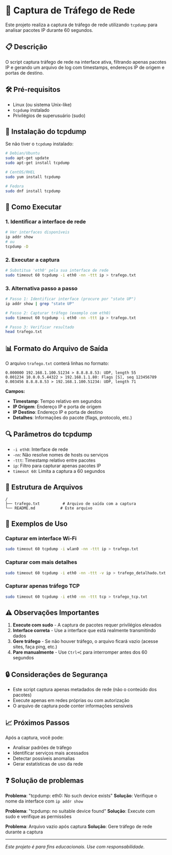 # 📡 Captura de Tráfego de Rede

Este projeto realiza a captura de tráfego de rede utilizando `tcpdump` para analisar pacotes IP durante 60 segundos.

## 📋 Descrição

O script captura tráfego de rede na interface ativa, filtrando apenas pacotes IP e gerando um arquivo de log com timestamps, endereços IP de origem e portas de destino.

## 🛠 Pré-requisitos

- Linux (ou sistema Unix-like)
- `tcpdump` instalado
- Privilégios de superusuário (sudo)

## 🔧 Instalação do tcpdump

Se não tiver o `tcpdump` instalado:

```bash
# Debian/Ubuntu
sudo apt-get update
sudo apt-get install tcpdump

# CentOS/RHEL
sudo yum install tcpdump

# Fedora
sudo dnf install tcpdump
```

## 🚀 Como Executar

### 1. Identificar a interface de rede

```bash
# Ver interfaces disponíveis
ip addr show
# ou
tcpdump -D
```

### 2. Executar a captura

```bash
# Substitua 'eth0' pela sua interface de rede
sudo timeout 60 tcpdump -i eth0 -nn -ttt ip > trafego.txt
```

### 3. Alternativa passo a passo

```bash
# Passo 1: Identificar interface (procure por "state UP")
ip addr show | grep "state UP"

# Passo 2: Capturar tráfego (exemplo com eth0)
sudo timeout 60 tcpdump -i eth0 -nn -ttt ip > trafego.txt

# Passo 3: Verificar resultado
head trafego.txt
```

## 📊 Formato do Arquivo de Saída

O arquivo `trafego.txt` conterá linhas no formato:

```
0.000000 192.168.1.100.51234 > 8.8.8.8.53: UDP, length 55
0.001234 10.0.0.5.44322 > 192.168.1.1.80: Flags [S], seq 123456789
0.003456 8.8.8.8.53 > 192.168.1.100.51234: UDP, length 71
```

**Campos:**
- **Timestamp**: Tempo relativo em segundos
- **IP Origem**: Endereço IP e porta de origem
- **IP Destino**: Endereço IP e porta de destino
- **Detalhes**: Informações do pacote (flags, protocolo, etc.)

## 🔍 Parâmetros do tcpdump

- `-i eth0`: Interface de rede
- `-nn`: Não resolve nomes de hosts ou serviços
- `-ttt`: Timestamp relativo entre pacotes
- `ip`: Filtro para capturar apenas pacotes IP
- `timeout 60`: Limita a captura a 60 segundos

## 📁 Estrutura de Arquivos

```
/
├── trafego.txt          # Arquivo de saída com a captura
└── README.md           # Este arquivo
```

## 🎯 Exemplos de Uso

### Capturar em interface Wi-Fi
```bash
sudo timeout 60 tcpdump -i wlan0 -nn -ttt ip > trafego.txt
```

### Capturar com mais detalhes
```bash
sudo timeout 60 tcpdump -i eth0 -nn -ttt -v ip > trafego_detalhado.txt
```

### Capturar apenas tráfego TCP
```bash
sudo timeout 60 tcpdump -i eth0 -nn -ttt tcp > trafego_tcp.txt
```

## ⚠️ Observações Importantes

1. **Execute com sudo** - A captura de pacotes requer privilégios elevados
2. **Interface correta** - Use a interface que está realmente transmitindo dados
3. **Gere tráfego** - Se não houver tráfego, o arquivo ficará vazio (acesse sites, faça ping, etc.)
4. **Pare manualmente** - Use `Ctrl+C` para interromper antes dos 60 segundos

## 🔒 Considerações de Segurança

- Este script captura apenas metadados de rede (não o conteúdo dos pacotes)
- Execute apenas em redes próprias ou com autorização
- O arquivo de captura pode conter informações sensíveis

## 📈 Próximos Passos

Após a captura, você pode:
- Analisar padrões de tráfego
- Identificar serviços mais acessados
- Detectar possíveis anomalias
- Gerar estatísticas de uso da rede

## ❓ Solução de problemas

**Problema**: "tcpdump: eth0: No such device exists"
**Solução**: Verifique o nome da interface com `ip addr show`

**Problema**: "tcpdump: no suitable device found"
**Solução**: Execute com sudo e verifique as permissões

**Problema**: Arquivo vazio após captura
**Solução**: Gere tráfego de rede durante a captura

---

*Este projeto é para fins educacionais. Use com responsabilidade.*